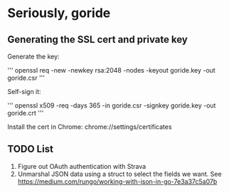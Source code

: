 # Seriously, goride

## Generating the SSL cert and private key

Generate the key:

'''
openssl req -new -newkey rsa:2048 -nodes -keyout goride.key -out goride.csr
'''

Self-sign it:

'''
openssl x509 -req -days 365 -in goride.csr -signkey goride.key -out goride.crt
'''

Install the cert in Chrome: chrome://settings/certificates


## TODO List

1. Figure out OAuth authentication with Strava
1. Unmarshal JSON data using a struct to select the fields we want. See https://medium.com/rungo/working-with-json-in-go-7e3a37c5a07b
